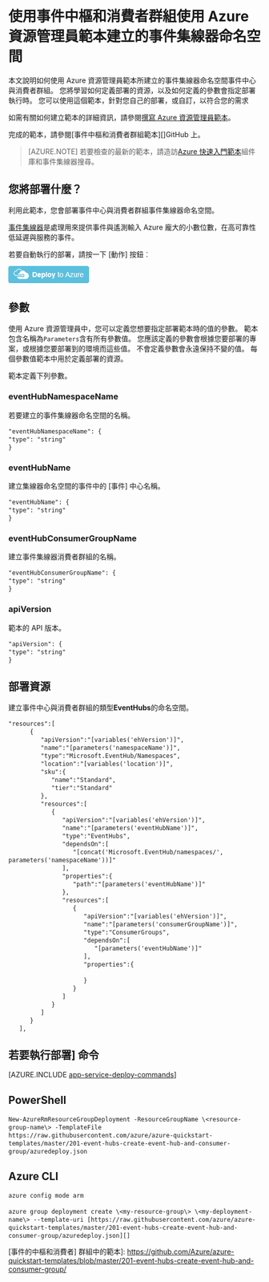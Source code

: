 <properties
    pageTitle="使用事件中樞和消費者群組使用 Azure 資源管理員範本建立的事件集線器命名空間 |Microsoft Azure"
    description="使用事件中心] 和 [消費者群組使用 Azure 資源管理員範本建立的事件集線器命名空間"
    services="event-hubs"
    documentationCenter=".net"
    authors="sethmanheim"
    manager="timlt"
    editor=""/>

<tags
    ms.service="event-hubs"
    ms.devlang="tbd"
    ms.topic="article"
    ms.tgt_pltfrm="dotnet"
    ms.workload="na"
    ms.date="08/31/2016"
    ms.author="sethm;shvija"/>

# <a name="create-an-event-hubs-namespace-with-event-hub-and-consumer-group-using-an-azure-resource-manager-template"></a>使用事件中樞和消費者群組使用 Azure 資源管理員範本建立的事件集線器命名空間

本文說明如何使用 Azure 資源管理員範本所建立的事件集線器命名空間事件中心與消費者群組。 您將學習如何定義部署的資源，以及如何定義的參數會指定部署執行時。 您可以使用這個範本，針對您自己的部署，或自訂，以符合您的需求

如需有關如何建立範本的詳細資訊，請參閱[撰寫 Azure 資源管理員範本][]。

完成的範本，請參閱[事件中樞和消費者群組範本][]GitHub 上。

>[AZURE.NOTE]
>若要檢查的最新的範本，請造訪[Azure 快速入門範本][]組件庫和事件集線器搜尋。

## <a name="what-will-you-deploy"></a>您將部署什麼？

利用此範本，您會部署事件中心與消費者群組事件集線器命名空間。

[事件集線器](../event-hubs/event-hubs-what-is-event-hubs.md)是處理用來提供事件與遙測輸入 Azure 龐大的小數位數，在高可靠性低延遲與服務的事件。

若要自動執行的部署，請按一下 [動作] 按鈕︰

[![部署至 Azure](./media/event-hubs-resource-manager-namespace-event-hub/deploybutton.png)](https://portal.azure.com/#create/Microsoft.Template/uri/https%3A%2F%2Fraw.githubusercontent.com%2FAzure%2Fazure-quickstart-templates%2Fmaster%2F201-event-hubs-create-event-hub-and-consumer-group%2Fazuredeploy.json)

## <a name="parameters"></a>參數

使用 Azure 資源管理員中，您可以定義您想要指定部署範本時的值的參數。 範本包含名稱為`Parameters`含有所有參數值。 您應該定義的參數會根據您要部署的專案，或根據您要部署到的環境而這些值。 不會定義參數會永遠保持不變的值。 每個參數值範本中用於定義部署的資源。

範本定義下列參數。

### <a name="eventhubnamespacename"></a>eventHubNamespaceName

若要建立的事件集線器命名空間的名稱。

```
"eventHubNamespaceName": {
"type": "string"
}
```

### <a name="eventhubname"></a>eventHubName

建立集線器命名空間的事件中的 [事件] 中心名稱。

```
"eventHubName": {
"type": "string"
}
```

### <a name="eventhubconsumergroupname"></a>eventHubConsumerGroupName

建立事件集線器消費者群組的名稱。

```
"eventHubConsumerGroupName": {
"type": "string"
}
```

### <a name="apiversion"></a>apiVersion

範本的 API 版本。

```
"apiVersion": {
"type": "string"
}
```

## <a name="resources-to-deploy"></a>部署資源

建立事件中心與消費者群組的類型**EventHubs**的命名空間。

```
"resources":[  
      {  
         "apiVersion":"[variables('ehVersion')]",
         "name":"[parameters('namespaceName')]",
         "type":"Microsoft.EventHub/Namespaces",
         "location":"[variables('location')]",
         "sku":{  
            "name":"Standard",
            "tier":"Standard"
         },
         "resources":[  
            {  
               "apiVersion":"[variables('ehVersion')]",
               "name":"[parameters('eventHubName')]",
               "type":"EventHubs",
               "dependsOn":[  
                  "[concat('Microsoft.EventHub/namespaces/', parameters('namespaceName'))]"
               ],
               "properties":{  
                  "path":"[parameters('eventHubName')]"
               },
               "resources":[  
                  {  
                     "apiVersion":"[variables('ehVersion')]",
                     "name":"[parameters('consumerGroupName')]",
                     "type":"ConsumerGroups",
                     "dependsOn":[  
                        "[parameters('eventHubName')]"
                     ],
                     "properties":{  

                     }
                  }
               ]
            }
         ]
      }
   ],
```

## <a name="commands-to-run-deployment"></a>若要執行部署] 命令

[AZURE.INCLUDE [app-service-deploy-commands](../../includes/app-service-deploy-commands.md)]

## <a name="powershell"></a>PowerShell

```
New-AzureRmResourceGroupDeployment -ResourceGroupName \<resource-group-name\> -TemplateFile https://raw.githubusercontent.com/azure/azure-quickstart-templates/master/201-event-hubs-create-event-hub-and-consumer-group/azuredeploy.json
```

## <a name="azure-cli"></a>Azure CLI

```
azure config mode arm

azure group deployment create \<my-resource-group\> \<my-deployment-name\> --template-uri [https://raw.githubusercontent.com/azure/azure-quickstart-templates/master/201-event-hubs-create-event-hub-and-consumer-group/azuredeploy.json][]
```

[撰寫 Azure 資源管理員範本]: ../resource-group-authoring-templates.md
[Azure 快速入門範本]:  https://azure.microsoft.com/documentation/templates/?term=event+hubs
[Using Azure PowerShell with Azure Resource Manager]: ../powershell-azure-resource-manager.md
[Using the Azure CLI for Mac, Linux, and Windows with Azure Resource Management]: ../xplat-cli-azure-resource-manager.md
[事件的中樞和消費者] 群組中的範本]: https://github.com/Azure/azure-quickstart-templates/blob/master/201-event-hubs-create-event-hub-and-consumer-group/
